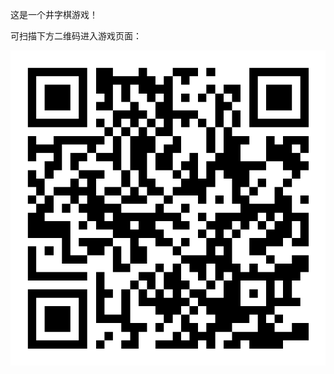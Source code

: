 这是一个井字棋游戏！


可扫描下方二维码进入游戏页面：

![image](https://github.com/our-little-games-board/our-little-games-board.github.io/blob/main/zxy/https___zxy88888888-zxy.github.io_xiaoyouxi_.png)



